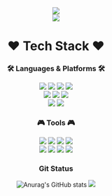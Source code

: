 <div align="center">
	<img src="https://capsule-render.vercel.app/api?type=waving&color=b520bd&height=200&section=header&text=Welcome%20to%20Juyeon's%20Github🤓&fontSize=50&animation=fadeIn&fontAlignY=40" />
	<div><a href="https://hits.seeyoufarm.com"><img src="https://hits.seeyoufarm.com/api/count/incr/badge.svg?url=https%3A%2F%2Fgithub.com%2Fzoo6335&count_bg=%23D68AB4&title_bg=%23000000&icon=github.svg&icon_color=%23E7E7E7&title=%EC%A1%B0%ED%9A%8C%EC%88%98&edge_flat=false"/></a></div>
	<h1/>❤ Tech Stack ❤</h1>
	<h3/>🛠 Languages & Platforms 🛠</h3>
	<img src="https://img.shields.io/badge/Java-007396?style=for-the-badge&logo=OpenJDK&logoColor=white"/> <img src="https://img.shields.io/badge/HTML5-E34F26?style=for-the-badge&logo=HTML5&logoColor=white"> <img src="https://img.shields.io/badge/CSS-1572B6?style=for-the-badge&logo=CSS3&logoColor=white"> <img src="https://img.shields.io/badge/JavaScript-F7DF1E?style=for-the-badge&logo=JavaScript&logoColor=white"><br>
	<img src="https://img.shields.io/badge/Spring Boot-6DB33F?style=for-the-badge&logo=Spring Boot&logoColor=white"> <img src="https://img.shields.io/badge/JPA-59666C?style=for-the-badge&logo=Spring&logoColor=white"> <img src="https://img.shields.io/badge/React-61DAFB?style=for-the-badge&logo=React&logoColor=white"><br>
	<img src="https://img.shields.io/badge/Oracle-F80000?style=for-the-badge&logo=Oracle&logoColor=white"> <img src="https://img.shields.io/badge/MySQL-4479A1?style=for-the-badge&logo=MySQL&logoColor=white">
	<h3/>🎮 Tools 🎮</h3>
	<img src="https://img.shields.io/badge/IntelliJ IDEA-000000?style=for-the-badge&logo=IntelliJ IDEA&logoColor=white"> <img src="https://img.shields.io/badge/Eclipse IDE-2C2255?style=for-the-badge&logo=Eclipse IDE&logoColor=white"> <img src="https://img.shields.io/badge/Visual Studio Code-007ACC?style=for-the-badge&logo=Visual Studio Code&logoColor=white"> <img src="https://img.shields.io/badge/Bootstrap-7952B3?style=for-the-badge&logo=Bootstrap&logoColor=white"><br>
	<img src="https://img.shields.io/badge/Firebase-FFCA28?style=for-the-badge&logo=Firebase&logoColor=white"> <img src="https://img.shields.io/badge/Amazon AWS-000000?style=for-the-badge&logo=Amazon AWS&logoColor=white"> <img src="https://img.shields.io/badge/Notion-232F3E?style=for-the-badge&logo=Notion&logoColor=white"> <img src="https://img.shields.io/badge/Apache Tomcat-F8DC75?style=for-the-badge&logo=Apache Tomcat&logoColor=white"> 
	<h3/> Git Status </h3>

![Anurag's GitHub stats](https://github-readme-stats.vercel.app/api?username=zoo6335&show_icons=true&theme=radical)
<img src="https://capsule-render.vercel.app/api?type=waving&color=b520bd&height=150&section=footer&text=Thank%20you%20for%20visiting!&fontSize=50&animation=fadeIn&fontAlignY=75" />
</div>

